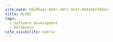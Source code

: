 ```yaml
---
site_uuid: b6e95aac-0b8c-48fc-9c4f-0b43a6f49de3
title: MySQL
tags:
  - Software Development
  - Databases
site_visibility: public
---
```


